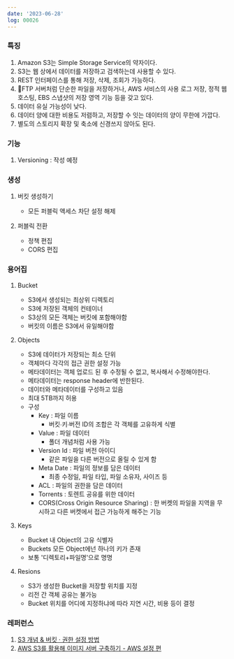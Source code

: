 ```yaml
---
date: '2023-06-28'
log: 00026
---
```


### 특징
1. Amazon S3는 Simple Storage Service의 약자이다.
2. S3는 웹 상에서 데이터를 저장하고 검색하는데 사용할 수 있다.
3. REST 인터페이스를 통해 저장, 삭제, 조회가 가능하다.
4. FTP 서버처럼 단순한 파일을 저장하거나, AWS 서비스의 사용 로그 저장, 정적 웹 호스팅, EBS 스냅샷의 저장 영역 기능 등을 갖고 있다.
5. 데이터 유실 가능성이 낮다.
6. 데이터 양에 대한 비용도 저렴하고, 저장할 수 잇는 데이터의 양이 무한에 가깝다.
7. 별도의 스토리지 확장 및 축소에 신경쓰지 않아도 된다.


### 기능
1. Versioning : 작성 예정


### 생성
1. 버킷 생성하기
	- 모든 퍼블릭 액세스 차단 설정 해제


2. 퍼블릭 전환
	- 정책 편집
	- CORS 편집


### 용어집
1. Bucket
	- S3에서 생성되는 최상위 디렉토리
	- S3에 저장된 객체의 컨테이너
	- S3상의 모든 객체는 버킷에 포함해야함
	- 버킷의 이름은 S3에서 유일해야함


2. Objects
	- S3에 데이터가 저장되는 최소 단위
	- 객체마다 각각의 접근 권한 설정 가능
	- 메타데이터는 객체 업로드 된 후 수정될 수 없고, 복사해서 수정해야한다.
	- 메타데이터는 response header에 반한된다.
	- 데이터와 메타데이터를 구성하고 있음
	- 최대 5TB까지 허용
	- 구성
		- Key : 파일 이름
			- 버킷∙키∙버전 ID의 조합은 각 객체를 고유하게 식별
		- Value : 파일 데이터
			- 폴더 개념처럼 사용 가능
		- Version Id : 파일 버전 아이디
			- 같은 파일을 다른 버전으로 올릴 수 있게 함
		- Meta Date : 파일의 정보를 담은 데이터
			- 최종 수정일, 파일 타입, 파일 소유자, 사이즈 등
		- ACL : 파일의 권한을 담은 데이터
		- Torrents : 토렌트 공유를 위한 데이터
		- CORS(Cross Origin Resource Sharing) : 한 버켓의 파일을 지역을 무시하고 다른 버켓에서 접근 가능하게 해주는 기능


3. Keys
	- Bucket 내 Object의 고유 식별자
	- Buckets 모든 Object에넌 하나의 키가 존재
	- 보통 '디렉토리+파일명'으로 명명


4. Resions
	- S3가 생성한 Bucket을 저장할 위치를 지정
	- 리전 간 객체 공유는 불가능
	- Bucket 위치를 어디에 지정하냐에 따라 지연 시간, 비용 등이 결정


### 레퍼런스
1. [S3 개념 & 버킷 · 권한 설정 방법](https://inpa.tistory.com/entry/AWS-%F0%9F%93%9A-S3-%EB%B2%84%ED%82%B7-%EC%83%9D%EC%84%B1-%EC%82%AC%EC%9A%A9%EB%B2%95-%EC%8B%A4%EC%A0%84-%EA%B5%AC%EC%B6%95)
2. [AWS S3를 활용해 이미지 서버 구축하기 - AWS 설정 편](https://merrily-code.tistory.com/142?category=938924)